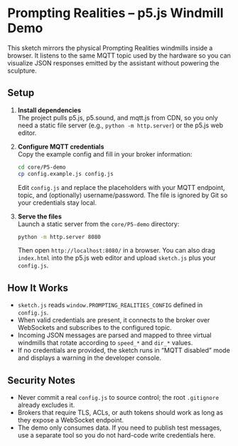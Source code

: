 # Prompting Realities – p5.js Windmill Demo
This sketch mirrors the physical Prompting Realities windmills inside a browser. It listens to the same MQTT topic used by the hardware so you can visualize JSON responses emitted by the assistant without powering the sculpture.

## Setup
1. **Install dependencies**  
   The project pulls p5.js, p5.sound, and mqtt.js from CDN, so you only need a static file server (e.g., `python -m http.server`) or the p5.js web editor.

2. **Configure MQTT credentials**  
   Copy the example config and fill in your broker information:
   ```bash
   cd core/P5-demo
   cp config.example.js config.js
   ```
   Edit `config.js` and replace the placeholders with your MQTT endpoint, topic, and (optionally) username/password. The file is ignored by Git so your credentials stay local.

3. **Serve the files**  
   Launch a static server from the `core/P5-demo` directory:
   ```bash
   python -m http.server 8080
   ```
   Then open `http://localhost:8080/` in a browser. You can also drag `index.html` into the p5.js web editor and upload `sketch.js` plus your `config.js`.

## How It Works
- `sketch.js` reads `window.PROMPTING_REALITIES_CONFIG` defined in `config.js`.
- When valid credentials are present, it connects to the broker over WebSockets and subscribes to the configured topic.
- Incoming JSON messages are parsed and mapped to three virtual windmills that rotate according to `speed_*` and `dir_*` values.
- If no credentials are provided, the sketch runs in “MQTT disabled” mode and displays a warning in the developer console.

## Security Notes
- Never commit a real `config.js` to source control; the root `.gitignore` already excludes it.
- Brokers that require TLS, ACLs, or auth tokens should work as long as they expose a WebSocket endpoint.
- The demo only consumes data. If you need to publish test messages, use a separate tool so you do not hard-code write credentials here.
